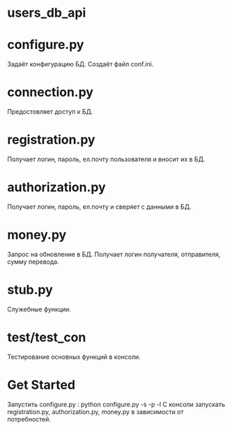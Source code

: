 # users_db_api
# configure.py
Задаёт конфигурацию БД. Создаёт файл conf.ini.
# connection.py
Предостовляет доступ к БД.
# registration.py
Получает логин, пароль, ел.почту пользователя и вносит их в БД.
# authorization.py
Получает логин, пароль, ел.почту и сверяет с данными в БД.
# money.py
Запрос на обновление в БД. Получает логин получателя, отправителя, сумму перевода.
# stub.py
Служебные функции.
# test/test_con
Тестирование основных функций в консоли.
# Get Started
Запустить configure.py : python configure.py -s <host> -p <password> -l <port> 
С консоли запускать  registration.py, authorization.py, money.py в зависимости от потребностей.
